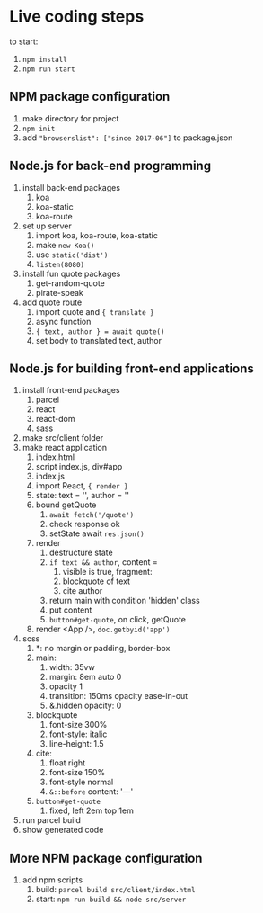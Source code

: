 # Live coding steps

to start:

1. `npm install`
1. `npm run start`

## NPM package configuration

1. make directory for project
1. `npm init`
1. add `"browserslist": ["since 2017-06"]` to package.json

## Node.js for back-end programming

1. install back-end packages
   1. koa
   1. koa-static
   1. koa-route
1. set up server
   1. import koa, koa-route, koa-static
   1. make `new Koa()`
   1. use `static('dist')`
   1. `listen(8080)`
1. install fun quote packages
   1. get-random-quote
   1. pirate-speak
1. add quote route
   1. import quote and `{ translate }`
   1. async function
   1. `{ text, author } = await quote()`
   1. set body to translated text, author

## Node.js for building front-end applications

1. install front-end packages
   1. parcel
   1. react
   1. react-dom
   1. sass
1. make src/client folder
1. make react application
   1. index.html
     1. script index.js, div#app
   1. index.js
     1. import React, `{ render }`
     1. state: text = '', author = ''
     1. bound getQuote
        1. `await fetch('/quote')`
        1. check response ok
        1. setState await `res.json()`
     1. render
        1. destructure state
        1. `if text && author`, content =
           1. visible is true, fragment:
             1. blockquote of text
             1. cite author
        1. return main with condition 'hidden' class
        1. put content
        1. `button#get-quote`, on click, getQuote
     1. render &lt;App /&gt;, `doc.getbyid('app')`
  1. scss
     1. *: no margin or padding, border-box
     1. main:
        1. width: 35vw
        1. margin: 8em auto 0
        1. opacity 1
        1. transition: 150ms opacity ease-in-out
        1. &.hidden opacity: 0
     1. blockquote
        1. font-size 300%
        1. font-style: italic
        1. line-height: 1.5
     1. cite:
        1. float right
        1. font-size 150%
        1. font-style normal
        1. `&::before` content: '—'
     1. `button#get-quote`
        1. fixed, left 2em top 1em
1. run parcel build
1. show generated code

## More NPM package configuration

1. add npm scripts
   1. build: `parcel build src/client/index.html`
   1. start: `npm run build && node src/server`
